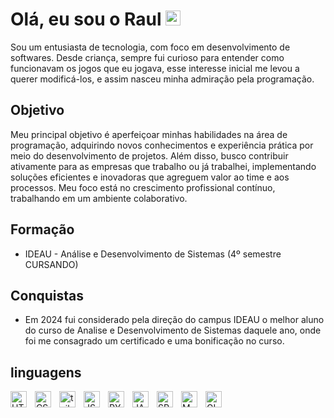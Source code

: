 

# Olá, eu sou o Raul <img src="https://user-images.githubusercontent.com/1303154/88677602-1635ba80-d120-11ea-84d8-d263ba5fc3c0.gif" width="24px" alt="hi"> 
Sou um entusiasta de tecnologia, com foco em desenvolvimento de softwares. Desde criança, sempre fui curioso para entender como funcionavam os jogos que eu jogava, esse interesse inicial me levou a querer modificá-los, e assim nasceu minha admiração pela programação.

## Objetivo

Meu principal objetivo é aperfeiçoar minhas habilidades na área de programação, adquirindo novos conhecimentos e experiência prática por meio do desenvolvimento de projetos. Além disso, busco contribuir ativamente para as empresas  que trabalho ou já trabalhei, implementando soluções eficientes e inovadoras que agreguem valor ao time e aos processos. Meu foco está no crescimento profissional contínuo, trabalhando em um ambiente colaborativo.


## Formação 
- IDEAU -  Análise e Desenvolvimento de Sistemas (4º semestre  CURSANDO) 

  
## Conquistas 

- Em 2024 fui considerado pela direção do campus IDEAU o melhor aluno do curso de Analise e Desenvolvimento de Sistemas daquele ano, onde foi me consagrado um certificado e uma bonificação no curso.

## linguagens 


<img align="left" alt="HTML5" width="26px" src="https://cdn.jsdelivr.net/gh/devicons/devicon/icons/html5/html5-original.svg" style="padding-right:10px;" />
<img align="left" alt="CSS3" width="26px" src="https://cdn.jsdelivr.net/gh/devicons/devicon/icons/css3/css3-original.svg" style="padding-right:10px;" />
<img align="left" alt="tailwind" width="26px" src="https://cdn.jsdelivr.net/gh/devicons/devicon@latest/icons/tailwindcss/tailwindcss-original.svg" style="padding-right:10px;" />
<img align="left" alt="JS" width="26px" src="https://cdn.jsdelivr.net/gh/devicons/devicon@latest/icons/javascript/javascript-original.svg" style="padding-right:10px;" />
<img align="left" alt="PYTHON" width="26px" src="https://cdn.jsdelivr.net/gh/devicons/devicon@latest/icons/python/python-original.svg" style="padding-right:10px;" />
<img align="left" alt="JAVA" width="26px" src="https://cdn.jsdelivr.net/gh/devicons/devicon@latest/icons/java/java-original.svg" style="padding-right:10px;" />
<img align="left" alt="SPRING" width="26px" src="https://cdn.jsdelivr.net/gh/devicons/devicon@latest/icons/spring/spring-original.svg" style="padding-right:10px;" />
<img align="left" alt="MYSQL" width="26px" src="https://cdn.jsdelivr.net/gh/devicons/devicon@latest/icons/mysql/mysql-original.svg" style="padding-right:10px;" />
<img align="left" alt="GIT" width="26px" src="https://cdn.jsdelivr.net/gh/devicons/devicon@latest/icons/git/git-original.svg" style="padding-right:10px;" />






